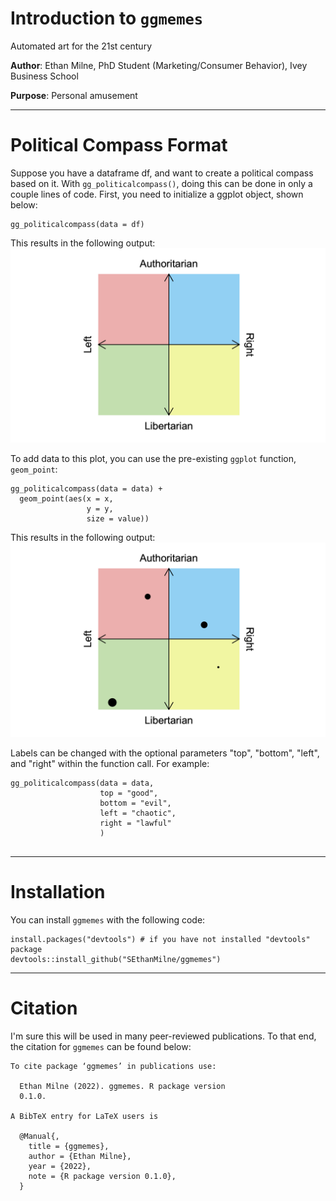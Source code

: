 # Introduction to `ggmemes`
Automated art for the 21st century

**Author**: Ethan Milne, PhD Student (Marketing/Consumer Behavior), Ivey Business School

**Purpose**: Personal amusement

---
 
# Political Compass Format

Suppose you have a dataframe df, and want to create a political compass based on it. With `gg_politicalcompass()`, doing this can be done in only a couple lines of code. First, you need to initialize a ggplot object, shown below:

```
gg_politicalcompass(data = df)
```

This results in the following output:
![bare_output](images/bare_example_plot.png)

To add data to this plot, you can use the pre-existing `ggplot` function, `geom_point`:

```
gg_politicalcompass(data = data) +
  geom_point(aes(x = x,
                 y = y,
                 size = value))
```

This results in the following output:
![example_output](images/example_plot.png)

Labels can be changed with the optional parameters "top", "bottom", "left", and "right" within the function call. For example:

```
gg_politicalcompass(data = data,
                    top = "good",
                    bottom = "evil",
                    left = "chaotic",
                    right = "lawful"
                    )
 
```


---

# Installation

You can install `ggmemes` with the following code:

```{r}
install.packages("devtools") # if you have not installed "devtools" package
devtools::install_github("SEthanMilne/ggmemes")
```

---

# Citation

I'm sure this will be used in many peer-reviewed publications. To that end, the citation for `ggmemes` can be found below:

```{r}
To cite package ‘ggmemes’ in publications use:

  Ethan Milne (2022). ggmemes. R package version
  0.1.0.

A BibTeX entry for LaTeX users is

  @Manual{,
    title = {ggmemes},
    author = {Ethan Milne},
    year = {2022},
    note = {R package version 0.1.0},
  }

```
